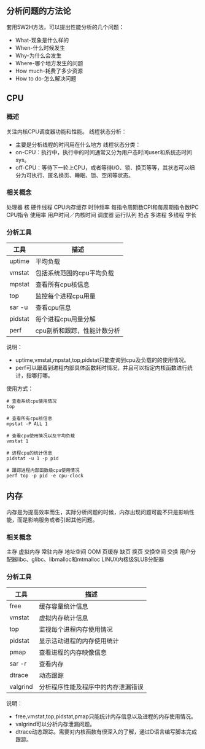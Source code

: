 
## 分析问题的方法论
套用5W2H方法，可以提出性能分析的几个问题：
- What-现象是什么样的
- When-什么时候发生
- Why-为什么会发生
- Where-哪个地方发生的问题
- How much-耗费了多少资源
- How to do-怎么解决问题

## CPU
### 概述
关注内核CPU调度器功能和性能。
线程状态分析：
- 主要是分析线程的时间用在什么地方
线程状态分类：
- on-CPU：执行中，执行中的时间通常又分为用户态时间user和系统态时间sys。
- off-CPU：等待下一轮上CPU，或者等待I/O、锁、换页等等，其状态可以细分为可执行、匿名换页、睡眠、锁、空闲等状态。

### 相关概念
处理器
核
硬件线程
CPU内存缓存
时钟频率
每指令周期数CPI和每周期指令数IPC
CPU指令
使用率
用户时间／内核时间
调度器
运行队列
抢占
多进程
多线程
字长


### 分析工具

| 工具    | 描述                        |
| ------- | --------------------------- |
| uptime  | 平均负载                    |
| vmstat  | 包括系统范围的cpu平均负载   |
| mpstat  | 查看所有cpu核信息           |
| top     | 监控每个进程cpu用量         |
| sar -u  | 查看cpu信息                 |
| pidstat | 每个进程cpu用量分解         |
| perf    | cpu剖析和跟踪，性能计数分析 |

说明：
- uptime,vmstat,mpstat,top,pidstat只能查询到cpu及负载的的使用情况。
- perf可以跟着到进程内部具体函数耗时情况，并且可以指定内核函数进行统计，指哪打哪。

使用方式：
```shell
# 查看系统cpu使用情况
top

# 查看所有cpu核信息
mpstat -P ALL 1

# 查看cpu使用情况以及平均负载
vmstat 1

# 进程cpu的统计信息
pidstat -u 1 -p pid

# 跟踪进程内部函数级cpu使用情况
perf top -p pid -e cpu-clock
```

## 内存
内存是为提高效率而生，实际分析问题的时候，内存出现问题可能不只是影响性能，而是影响服务或者引起其他问题。
### 相关概念
主存
虚拟内存
常驻内存
地址空间
OOM
页缓存
缺页
换页
交换空间
交换
用户分配器libc、glibc、libmalloc和mtmalloc
LINUX内核级SLUB分配器

### 分析工具

| 工具     | 描述                               |
| -------- | ---------------------------------- |
| free     | 缓存容量统计信息                   |
| vmstat   | 虚拟内存统计信息                   |
| top      | 监视每个进程内存使用情况           |
| pidstat  | 显示活动进程的内存使用统计         |
| pmap     | 查看进程的内存映像信息             |
| sar -r   | 查看内存                           |
| dtrace   | 动态跟踪                           |
| valgrind | 分析程序性能及程序中的内存泄漏错误 |

说明：
- free,vmstat,top,pidstat,pmap只能统计内存信息以及进程的内存使用情况。
- valgrind可以分析内存泄漏问题。
- dtrace动态跟踪。需要对内核函数有很深入的了解，通过D语言编写脚本完成跟踪。


